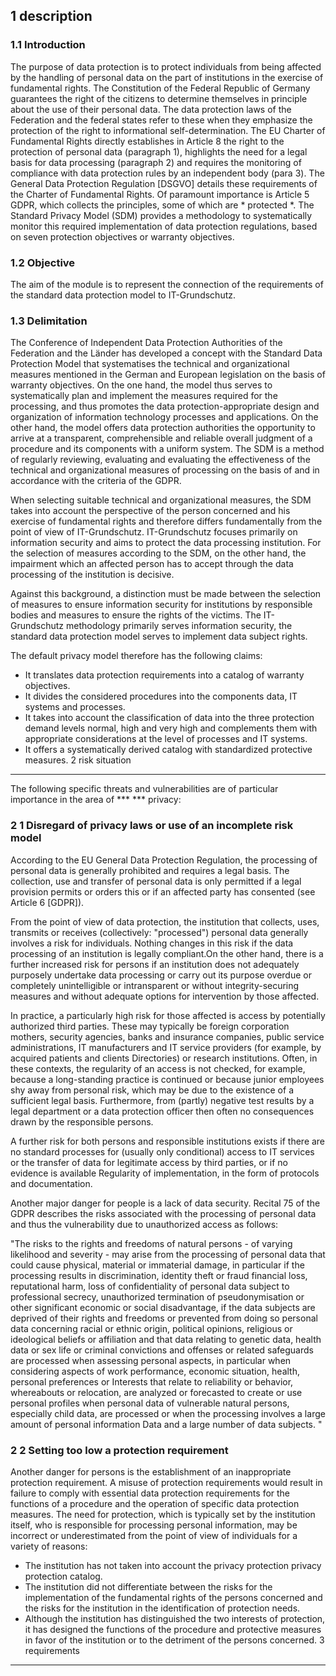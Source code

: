 1 description
--------------

### 1.1 Introduction

The purpose of data protection is to protect individuals from being affected by the handling of personal data on the part of institutions in the exercise of fundamental rights. The Constitution of the Federal Republic of Germany guarantees the right of the citizens to determine themselves in principle about the use of their personal data. The data protection laws of the Federation and the federal states refer to these when they emphasize the protection of the right to informational self-determination. The EU Charter of Fundamental Rights directly establishes in Article 8 the right to the protection of personal data (paragraph 1), highlights the need for a legal basis for data processing (paragraph 2) and requires the monitoring of compliance with data protection rules by an independent body (para 3). The General Data Protection Regulation [DSGVO] details these requirements of the Charter of Fundamental Rights. Of paramount importance is Article 5 GDPR, which collects the principles, some of which are * protected *. The Standard Privacy Model (SDM) provides a methodology to systematically monitor this required implementation of data protection regulations, based on seven protection objectives or warranty objectives.

### 1.2 Objective

The aim of the module is to represent the connection of the requirements of the standard data protection model to IT-Grundschutz.

### 1.3 Delimitation

The Conference of Independent Data Protection Authorities of the Federation and the Länder has developed a concept with the Standard Data Protection Model that systematises the technical and organizational measures mentioned in the German and European legislation on the basis of warranty objectives. On the one hand, the model thus serves to systematically plan and implement the measures required for the processing, and thus promotes the data protection-appropriate design and organization of information technology processes and applications. On the other hand, the model offers data protection authorities the opportunity to arrive at a transparent, comprehensible and reliable overall judgment of a procedure and its components with a uniform system. The SDM is a method of regularly reviewing, evaluating and evaluating the effectiveness of the technical and organizational measures of processing on the basis of and in accordance with the criteria of the GDPR.

When selecting suitable technical and organizational measures, the SDM takes into account the perspective of the person concerned and his exercise of fundamental rights and therefore differs fundamentally from the point of view of IT-Grundschutz. IT-Grundschutz focuses primarily on information security and aims to protect the data processing institution. For the selection of measures according to the SDM, on the other hand, the impairment which an affected person has to accept through the data processing of the institution is decisive.

Against this background, a distinction must be made between the selection of measures to ensure information security for institutions by responsible bodies and measures to ensure the rights of the victims. The IT-Grundschutz methodology primarily serves information security, the standard data protection model serves to implement data subject rights.

The default privacy model therefore has the following claims:

* It translates data protection requirements into a catalog of warranty objectives.
* It divides the considered procedures into the components data, IT systems and processes.
* It takes into account the classification of data into the three protection demand levels normal, high and very high and complements them with appropriate considerations at the level of processes and IT systems.
* It offers a systematically derived catalog with standardized protective measures.
2 risk situation
-----------------

The following specific threats and vulnerabilities are of particular importance in the area of ​​*** *** privacy:

### 2 1 Disregard of privacy laws or use of an incomplete risk model

According to the EU General Data Protection Regulation, the processing of personal data is generally prohibited and requires a legal basis. The collection, use and transfer of personal data is only permitted if a legal provision permits or orders this or if an affected party has consented (see Article 6 [GDPR]).

From the point of view of data protection, the institution that collects, uses, transmits or receives (collectively: "processed") personal data generally involves a risk for individuals. Nothing changes in this risk if the data processing of an institution is legally compliant.On the other hand, there is a further increased risk for persons if an institution does not adequately purposely undertake data processing or carry out its purpose overdue or completely unintelligible or intransparent or without integrity-securing measures and without adequate options for intervention by those affected.

In practice, a particularly high risk for those affected is access by potentially authorized third parties. These may typically be foreign corporation mothers, security agencies, banks and insurance companies, public service administrations, IT manufacturers and IT service providers (for example, by acquired patients and clients Directories) or research institutions. Often, in these contexts, the regularity of an access is not checked, for example, because a long-standing practice is continued or because junior employees shy away from personal risk, which may be due to the existence of a sufficient legal basis. Furthermore, from (partly) negative test results by a legal department or a data protection officer then often no consequences drawn by the responsible persons.

A further risk for both persons and responsible institutions exists if there are no standard processes for (usually only conditional) access to IT services or the transfer of data for legitimate access by third parties, or if no evidence is available Regularity of implementation, in the form of protocols and documentation.

Another major danger for people is a lack of data security. Recital 75 of the GDPR describes the risks associated with the processing of personal data and thus the vulnerability due to unauthorized access as follows:

"The risks to the rights and freedoms of natural persons - of varying likelihood and severity - may arise from the processing of personal data that could cause physical, material or immaterial damage, in particular if the processing results in discrimination, identity theft or fraud financial loss, reputational harm, loss of confidentiality of personal data subject to professional secrecy, unauthorized termination of pseudonymisation or other significant economic or social disadvantage, if the data subjects are deprived of their rights and freedoms or prevented from doing so personal data concerning racial or ethnic origin, political opinions, religious or ideological beliefs or affiliation and that data relating to genetic data, health data or sex life or criminal convictions and offenses or related safeguards are processed when assessing personal aspects, in particular when considering aspects of work performance, economic situation, health, personal preferences or Interests that relate to reliability or behavior, whereabouts or relocation, are analyzed or forecasted to create or use personal profiles when personal data of vulnerable natural persons, especially child data, are processed or when the processing involves a large amount of personal information Data and a large number of data subjects. "

### 2 2 Setting too low a protection requirement

Another danger for persons is the establishment of an inappropriate protection requirement. A misuse of protection requirements would result in failure to comply with essential data protection requirements for the functions of a procedure and the operation of specific data protection measures. The need for protection, which is typically set by the institution itself, who is responsible for processing personal information, may be incorrect or underestimated from the point of view of individuals for a variety of reasons:

* The institution has not taken into account the privacy protection privacy protection catalog.
* The institution did not differentiate between the risks for the implementation of the fundamental rights of the persons concerned and the risks for the institution in the identification of protection needs.
* Although the institution has distinguished the two interests of protection, it has designed the functions of the procedure and protective measures in favor of the institution or to the detriment of the persons concerned.
3 requirements
---------------